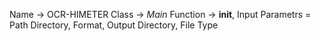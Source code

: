 Name -> OCR-HIMETER
Class -> _Main_
Function -> __init__,
Input Parametrs = Path Directory, Format, Output Directory, File Type



	
